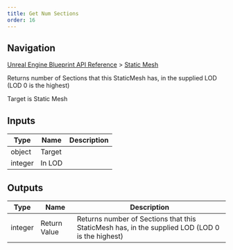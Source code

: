 ```yaml
---
title: Get Num Sections
order: 16
---
```

## Navigation

[Unreal Engine Blueprint API Reference](https://dev.epicgames.com/documentation/en-us/unreal-engine/BlueprintAPI) > [Static Mesh](https://dev.epicgames.com/documentation/en-us/unreal-engine/BlueprintAPI/StaticMesh)

Returns number of Sections that this StaticMesh has, in the supplied LOD (LOD 0 is the highest)

Target is Static Mesh

## Inputs

| Type | Name | Description |
| --- | --- | --- |
| object | Target |  |
| integer | In LOD |  |

## Outputs

| Type | Name | Description |
| --- | --- | --- |
| integer | Return Value | Returns number of Sections that this StaticMesh has, in the supplied LOD (LOD 0 is the highest) |
